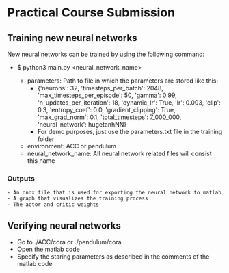 # Practical Course Submission
## Training new neural networks
New neural networks can be trained by using the following command:
- $ python3 main.py <parameters> <environment> <neural_network_name>
  - parameters: Path to file in which the parameters are stored like this:
    - {'neurons': 32, 'timesteps_per_batch': 2048, 'max_timesteps_per_episode': 50, 'gamma': 0.99, 'n_updates_per_iteration': 18, 'dynamic_lr': True, 'lr': 0.003, 'clip': 0.3, 'entropy_coef': 0.0, 'gradient_clipping': True, 'max_grad_norm': 0.1, 'total_timesteps': 7_000_000, 'neural_network': hugetanhNN}
    - For demo purposes, just use the parameters.txt file in the training folder
  - environment: ACC or pendulum
  - neural_network_name: All neural network related files will consist this name
### Outputs
    - An onnx file that is used for exporting the neural network to matlab
    - A graph that visualizes the training process
    - The actor and critic weights
## Verifying neural networks
- Go to ./ACC/cora or ./pendulum/cora
- Open the matlab code
- Specify the staring parameters as described in the comments of the matlab code